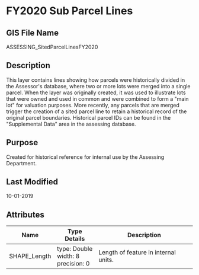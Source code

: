# FY2020 Sub Parcel Lines
## GIS File Name
ASSESSING_SitedParcelLinesFY2020
## Description
<DIV STYLE="text-align:Left;"><DIV><DIV><P><SPAN>This layer contains lines showing how parcels were historically divided in the Assessor's database, where two or more lots were merged into a single parcel. When the layer was originally created, it was used to illustrate lots that were owned and used in common and were combined to form a "main lot" for valuation purposes. More recently, any parcels that are merged trigger the creation of a sited parcel line to retain a historical record of the original parcel boundaries. Historical parcel IDs can be found in the "Supplemental Data" area in the assessing database. </SPAN></P></DIV></DIV></DIV>

## Purpose
Created for historical reference for internal use by the Assessing Department.
## Last Modified
10-01-2019
## Attributes
|Name|Type Details|Description|
|----|------------|-----------|
|SHAPE_Length|type: Double<br/>width: 8<br/>precision: 0|Length of feature in internal units.|
